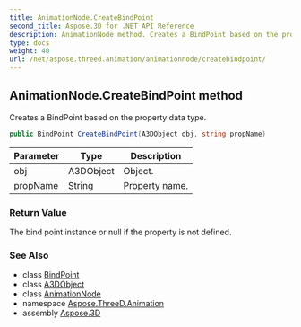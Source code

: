 ```yaml
---
title: AnimationNode.CreateBindPoint
second_title: Aspose.3D for .NET API Reference
description: AnimationNode method. Creates a BindPoint based on the property data type
type: docs
weight: 40
url: /net/aspose.threed.animation/animationnode/createbindpoint/
---
```

## AnimationNode.CreateBindPoint method

Creates a BindPoint based on the property data type.

```csharp
public BindPoint CreateBindPoint(A3DObject obj, string propName)
```

| Parameter | Type | Description |
| --- | --- | --- |
| obj | A3DObject | Object. |
| propName | String | Property name. |

### Return Value

The bind point instance or null if the property is not defined.

### See Also

* class [BindPoint](../../bindpoint/)
* class [A3DObject](../../../aspose.threed/a3dobject/)
* class [AnimationNode](../)
* namespace [Aspose.ThreeD.Animation](../../animationnode/)
* assembly [Aspose.3D](../../../)


